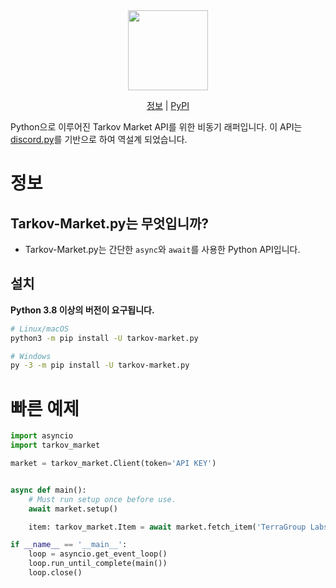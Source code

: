<div align="center">
    <a href="https://github.com/Hostagen/tarkov-market.py">
        <img src="https://user-images.githubusercontent.com/68284806/130361774-5fe5866f-d61b-40a3-afc1-2978ad530f17.png" height="128">
    </a>
</div>

<p align="center">
    <a href="#정보">정보</a> |
    <a href="https://pypi.org/project/tarkov-market.py/">PyPI</a>

Python으로 이루어진 Tarkov Market API를 위한 비동기 래퍼입니다. 이 API는 [discord.py](https://github.com/Rapptz/discord.py)를 기반으로 하여 역설계 되었습니다.

# 정보
## Tarkov-Market.py는 무엇입니까?
- Tarkov-Market.py는 간단한 `async`와 `await`를 사용한 Python API입니다.

## 설치
**Python 3.8 이상의 버전이 요구됩니다.**

```sh
# Linux/macOS
python3 -m pip install -U tarkov-market.py

# Windows
py -3 -m pip install -U tarkov-market.py
```

# 빠른 예제

```python
import asyncio
import tarkov_market

market = tarkov_market.Client(token='API KEY')


async def main():
    # Must run setup once before use.
    await market.setup()

    item: tarkov_market.Item = await market.fetch_item('TerraGroup Labs keycard (Red)')

if __name__ == '__main__':
    loop = asyncio.get_event_loop()
    loop.run_until_complete(main())
    loop.close()
```
